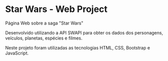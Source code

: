 # Star Wars - Web Project
Página Web sobre a saga "Star Wars"

Desenvolvido utilizando a API SWAPI para obter os dados dos personagens, veículos, planetas, espécies e filmes.

Neste projeto foram utilizadas as tecnologias HTML, CSS, Bootstrap e JavaScript.
